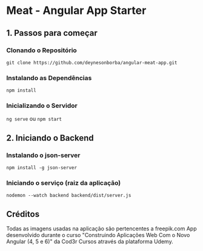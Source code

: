 # Meat - Angular App Starter

## 1. Passos para começar

### Clonando o Repositório

`git clone https://github.com/deynesonborba/angular-meat-app.git`

### Instalando as Dependências

`npm install`

### Inicializando o Servidor

`ng serve` ou `npm start`

## 2. Iniciando o Backend

### Instalando o json-server

`npm install -g json-server`

### Iniciando o serviço (raiz da aplicação)

`nodemon --watch backend backend/dist/server.js`

## Créditos

Todas as imagens usadas na aplicação são pertencentes a freepik.com
App desenvolvido durante o curso "Construindo Aplicações Web Com o Novo Angular (4, 5 e 6)" da Cod3r Cursos através da plataforma Udemy.

